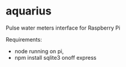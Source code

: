 aquarius
========

Pulse water meters interface for Raspberry Pi

Requirements:
  * node running on pi, 
  * npm install sqlite3 onoff express

